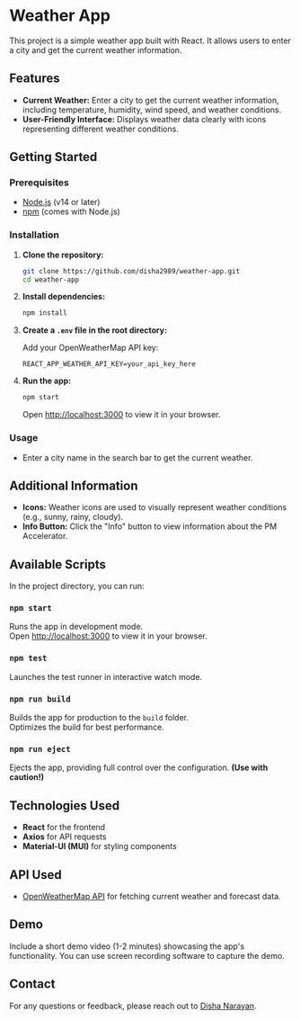 

# Weather App

This project is a simple weather app built with React. It allows users to enter a city and get the current weather information. 
## Features

- **Current Weather:** Enter a city to get the current weather information, including temperature, humidity, wind speed, and weather conditions.
- **User-Friendly Interface:** Displays weather data clearly with icons representing different weather conditions.

## Getting Started

### Prerequisites

- [Node.js](https://nodejs.org/) (v14 or later)
- [npm](https://www.npmjs.com/) (comes with Node.js)

### Installation

1. **Clone the repository:**

   ```bash
   git clone https://github.com/disha2989/weather-app.git
   cd weather-app
   ```

2. **Install dependencies:**

   ```bash
   npm install
   ```

3. **Create a `.env` file in the root directory:**

   Add your OpenWeatherMap API key:

   ```env
   REACT_APP_WEATHER_API_KEY=your_api_key_here
   ```

4. **Run the app:**

   ```bash
   npm start
   ```

   Open [http://localhost:3000](http://localhost:3000) to view it in your browser.

### Usage

- Enter a city name in the search bar to get the current weather.

## Additional Information

- **Icons:** Weather icons are used to visually represent weather conditions (e.g., sunny, rainy, cloudy).
- **Info Button:** Click the "Info" button to view information about the PM Accelerator.

## Available Scripts

In the project directory, you can run:

### `npm start`

Runs the app in development mode.\
Open [http://localhost:3000](http://localhost:3000) to view it in your browser.

### `npm test`

Launches the test runner in interactive watch mode.

### `npm run build`

Builds the app for production to the `build` folder.\
Optimizes the build for best performance.

### `npm run eject`

Ejects the app, providing full control over the configuration. **(Use with caution!)**

## Technologies Used

- **React** for the frontend
- **Axios** for API requests
- **Material-UI (MUI)** for styling components

## API Used

- [OpenWeatherMap API](https://openweathermap.org/api) for fetching current weather and forecast data.

## Demo

Include a short demo video (1-2 minutes) showcasing the app's functionality. You can use screen recording software to capture the demo.

## Contact

For any questions or feedback, please reach out to [Disha Narayan](mailto:disha14062001@gmail.com).
